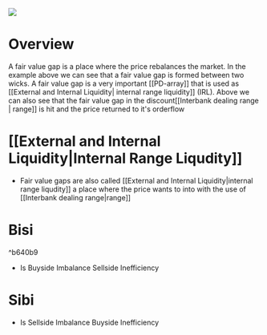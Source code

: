 

![](https://i.imgur.com/txXNmRr.png)

# Overview

A fair value gap is a place where the price rebalances the market. In the example above we can see that a fair value gap is formed between two wicks. A fair value gap is a very important [[PD-array]] that is used as [[External and Internal Liquidity| internal range liquidity]] (IRL). Above we can also see that the fair value gap in the discount[[Interbank dealing range | range]] is hit and the price returned to it's orderflow 

# [[External and Internal Liquidity|Internal Range Liqudity]]
- Fair value gaps are also called [[External and Internal Liquidity|internal range liqudity]] a place where the price wants to into with the use of [[Interbank dealing range|range]]

# Bisi

^b640b9

- Is Buyside Imbalance Sellside Inefficiency

# Sibi
- Is Sellside Imbalance Buyside Inefficiency